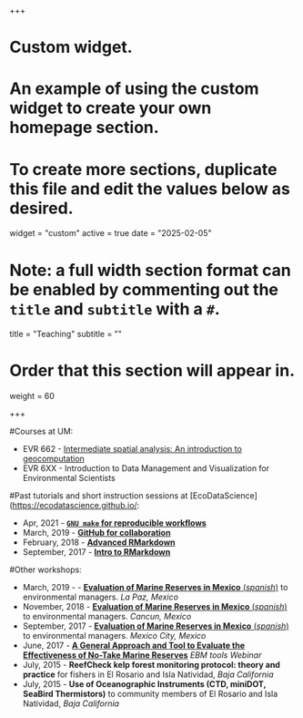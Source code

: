 +++
# Custom widget.
# An example of using the custom widget to create your own homepage section.
# To create more sections, duplicate this file and edit the values below as desired.
widget = "custom"
active = true
date = "2025-02-05"

# Note: a full width section format can be enabled by commenting out the `title` and `subtitle` with a `#`.
title = "Teaching"
subtitle = ""

# Order that this section will appear in.
weight = 60

+++

#Courses at UM:

- EVR 662 - [Intermediate spatial analysis: An introduction to geocomputation](https://jcvdav.github.io/EVR_662/)
- EVR 6XX - Introduction to Data Management and Visualization for Environmental Scientists

#Past tutorials and short instruction sessions at [EcoDataScience](https://ecodatascience.github.io/:

- Apr, 2021 - [**`GNU make` for reproducible workflows**](https://github.com/jcvdav/make_tutorial)
- March, 2019 - [**GitHub for collaboration**](https://github.com/jcvdav/GitHubCollab)
- February, 2018 - [**Advanced RMarkdown**](https://github.com/jcvdav/LAFF_R)
- September, 2017 - [**Intro to RMarkdown**](https://jcvdav.github.io/intro2Rmd/)

#Other workshops:

- March, 2019 -  - [**Evaluation of Marine Reserves in Mexico** (*spanish*)](https://jcvdav.github.io/curso_marea/) to environmental managers. *La Paz, Mexico*
- November, 2018 - [**Evaluation of Marine Reserves in Mexico** (*spanish*)](https://jcvdav.github.io/curso_marea/) to environmental managers. *Cancun, Mexico*
- September, 2017 - [**Evaluation of Marine Reserves in Mexico** (*spanish*)](https://jcvdav.github.io/CursoMAREA/) to environmental managers. *Mexico City, Mexico*
- June, 2017 - [**A General Approach and Tool to Evaluate the Effectiveness of No-Take Marine Reserves**](https://www.openchannels.org/webinars/2017/general-approach-and-tool-evaluate-effectiveness-no-take-marine-reserves) *EBM tools Webinar*
- July, 2015 - **ReefCheck kelp forest monitoring protocol: theory and practice** for fishers in El Rosario and Isla Natividad, *Baja California*
- July, 2015 - **Use of Oceanographic Instruments (CTD, miniDOT, SeaBird Thermistors)** to community members of El Rosario and Isla Natividad, *Baja California*
